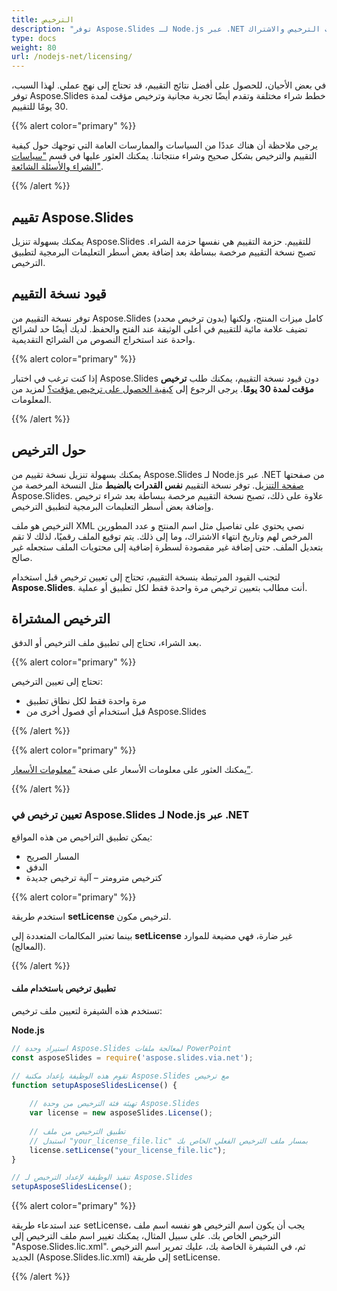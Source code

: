 ```yaml
---
title: الترخيص
description: "توفر Aspose.Slides لـ Node.js عبر .NET خطط شراء مختلفة أو تقدم تجربة مجانية وترخيص مؤقت لمدة 30 يومًا للتقييم باستخدام سياسات الترخيص والاشتراك."
type: docs
weight: 80
url: /nodejs-net/licensing/
---
```


في بعض الأحيان، للحصول على أفضل نتائج التقييم، قد تحتاج إلى نهج عملي. لهذا السبب، توفر Aspose.Slides خطط شراء مختلفة وتقدم أيضًا تجربة مجانية وترخيص مؤقت لمدة 30 يومًا للتقييم.

{{% alert color="primary" %}}

يرجى ملاحظة أن هناك عددًا من السياسات والممارسات العامة التي توجهك حول كيفية التقييم والترخيص بشكل صحيح وشراء منتجاتنا. يمكنك العثور عليها في قسم ["سياسات الشراء والأسئلة الشائعة"](https://purchase.aspose.com/policies).

{{% /alert %}}

## **تقييم Aspose.Slides**
يمكنك بسهولة تنزيل Aspose.Slides للتقييم. حزمة التقييم هي نفسها حزمة الشراء. تصبح نسخة التقييم مرخصة ببساطة بعد إضافة بعض أسطر التعليمات البرمجية لتطبيق الترخيص.

## **قيود نسخة التقييم**
توفر نسخة التقييم من Aspose.Slides (بدون ترخيص محدد) كامل ميزات المنتج، ولكنها تضيف علامة مائية للتقييم في أعلى الوثيقة عند الفتح والحفظ. لديك أيضًا حد لشرائح واحدة عند استخراج النصوص من الشرائح التقديمية.

{{% alert color="primary" %}} 

إذا كنت ترغب في اختبار Aspose.Slides دون قيود نسخة التقييم، يمكنك طلب **ترخيص مؤقت لمدة 30 يومًا**. يرجى الرجوع إلى [كيفية الحصول على ترخيص مؤقت؟](https://purchase.aspose.com/temporary-license) لمزيد من المعلومات.

{{% /alert %}} 

## **حول الترخيص**
يمكنك بسهولة تنزيل نسخة تقييم من Aspose.Slides لـ Node.js عبر .NET من صفحتها [صفحة التنزيل](https://releases.aspose.com/slides/nodejs-net/). توفر نسخة التقييم **نفس القدرات بالضبط** مثل النسخة المرخصة من Aspose.Slides. علاوة على ذلك، تصبح نسخة التقييم مرخصة ببساطة بعد شراء ترخيص وإضافة بعض أسطر التعليمات البرمجية لتطبيق الترخيص.

الترخيص هو ملف XML نصي يحتوي على تفاصيل مثل اسم المنتج و عدد المطورين المرخص لهم وتاريخ انتهاء الاشتراك، وما إلى ذلك. يتم توقيع الملف رقميًا، لذلك لا تقم بتعديل الملف. حتى إضافة غير مقصودة لسطرة إضافية إلى محتويات الملف ستجعله غير صالح.

لتجنب القيود المرتبطة بنسخة التقييم، تحتاج إلى تعيين ترخيص قبل استخدام **Aspose.Slides**. أنت مطالب بتعيين ترخيص مرة واحدة فقط لكل تطبيق أو عملية.

## الترخيص المشتراة

بعد الشراء، تحتاج إلى تطبيق ملف الترخيص أو الدفق.

{{% alert color="primary" %}}

تحتاج إلى تعيين الترخيص:
* مرة واحدة فقط لكل نطاق تطبيق
* قبل استخدام أي فصول أخرى من Aspose.Slides

{{% /alert %}}

{{% alert color="primary" %}}

يمكنك العثور على معلومات الأسعار على صفحة [“معلومات الأسعار”](https://purchase.aspose.com/pricing/slides/family).

{{% /alert %}}

### **تعيين ترخيص في Aspose.Slides لـ Node.js عبر .NET**

يمكن تطبيق التراخيص من هذه المواقع:

* المسار الصريح
* الدفق
* كترخيص مترومتر – آلية ترخيص جديدة

{{% alert color="primary" %}}

استخدم طريقة **setLicense** لترخيص مكون.

بينما تعتبر المكالمات المتعددة إلى **setLicense** غير ضارة، فهي مضيعة للموارد (المعالج).

{{% /alert %}}

#### **تطبيق ترخيص باستخدام ملف**

تستخدم هذه الشيفرة لتعيين ملف ترخيص:

**Node.js**

```javascript
// استيراد وحدة Aspose.Slides لمعالجة ملفات PowerPoint
const asposeSlides = require('aspose.slides.via.net');

// تقوم هذه الوظيفة بإعداد مكتبة Aspose.Slides مع ترخيص
function setupAsposeSlidesLicense() {
	
    // تهيئة فئة الترخيص من وحدة Aspose.Slides
    var license = new asposeSlides.License();
    
    // تطبيق الترخيص من ملف
    // استبدل "your_license_file.lic" بمسار ملف الترخيص الفعلي الخاص بك
    license.setLicense("your_license_file.lic");
}

// تنفيذ الوظيفة لإعداد الترخيص لـ Aspose.Slides
setupAsposeSlidesLicense();
```
{{% alert color="primary" %}}

عند استدعاء طريقة setLicense، يجب أن يكون اسم الترخيص هو نفسه اسم ملف الترخيص الخاص بك. على سبيل المثال، يمكنك تغيير اسم ملف الترخيص إلى "Aspose.Slides.lic.xml". ثم، في الشيفرة الخاصة بك، عليك تمرير اسم الترخيص الجديد (Aspose.Slides.lic.xml) إلى طريقة setLicense.

{{% /alert %}}